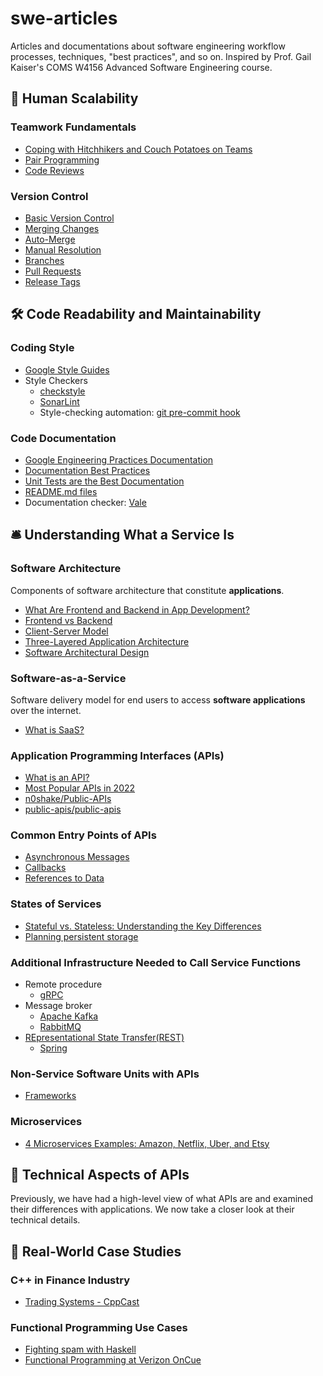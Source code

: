 # swe-articles
Articles and documentations about software engineering workflow processes, techniques, "best practices", and so on. Inspired by Prof. Gail Kaiser's COMS W4156 Advanced Software Engineering course.

## 👥 Human Scalability
### Teamwork Fundamentals
* [Coping with Hitchhikers and Couch Potatoes on Teams](https://www2.isye.gatech.edu/~jvandeva/Classes/4106/CouchPotatoes.pdf)
* [Pair Programming](https://martinfowler.com/articles/on-pair-programming.html)
* [Code Reviews](https://www.eferro.net/2021/09/code-reviews-synchronous-and.html)
### Version Control
* [Basic Version Control](https://github.com/git-guides)
* [Merging Changes](https://git-scm.com/docs/git-merge)
* [Auto-Merge](https://docs.github.com/en/pull-requests/collaborating-with-pull-requests/incorporating-changes-from-a-pull-request/automatically-merging-a-pull-request)
* [Manual Resolution](https://docs.github.com/en/pull-requests/collaborating-with-pull-requests/addressing-merge-conflicts/about-merge-conflicts)
* [Branches](https://docs.github.com/en/pull-requests/collaborating-with-pull-requests/proposing-changes-to-your-work-with-pull-requests/about-branches)
* [Pull Requests](https://docs.github.com/en/pull-requests/collaborating-with-pull-requests/proposing-changes-to-your-work-with-pull-requests/about-pull-requests)
* [Release Tags](https://git-scm.com/book/en/v2/Git-Basics-Tagging)

## 🛠️ Code Readability and Maintainability
### Coding Style
* [Google Style Guides](https://google.github.io/styleguide/)
* Style Checkers
  * [checkstyle](https://github.com/checkstyle/checkstyle)
  * [SonarLint](https://www.sonarsource.com/products/sonarlint/)
  * Style-checking automation: [git pre-commit hook](https://git-scm.com/book/en/v2/Customizing-Git-Git-Hooks)
### Code Documentation
* [Google Engineering Practices Documentation](https://google.github.io/eng-practices/)
* [Documentation Best Practices](https://google.github.io/styleguide/docguide/best_practices.html)
* [Unit Tests are the Best Documentation](https://capgemini.github.io/development/unit-tests-as-documentation/)
* [README.md files](https://google.github.io/styleguide/docguide/READMEs.html)
* Documentation checker: [Vale](https://github.com/errata-ai/vale)

## 🛎️ Understanding What a Service Is
### Software Architecture 
Components of software architecture that constitute **applications**.
* [What Are Frontend and Backend in App Development?](https://www.lizard.global/blog/what-are-frontend-and-backend-in-app-development)
* [Frontend vs Backend](https://www.geeksforgeeks.org/frontend-vs-backend/)
* [Client-Server Model](https://www.geeksforgeeks.org/client-server-model/)
* [Three-Layered Application Architecture](https://vfunction.com/blog/the-benefits-of-a-three-layered-application-architecture/)
* [Software Architectural Design](https://www.geeksforgeeks.org/software-engineering-architectural-design/)
### Software-as-a-Service
Software delivery model for end users to access **software applications** over the internet.
* [What is SaaS?](https://www.salesforce.com/in/saas/)
### Application Programming Interfaces (APIs)
* [What is an API?](https://www.redhat.com/en/topics/api/what-are-application-programming-interfaces)
* [Most Popular APIs in 2022](https://www.postman.com/explore/most-popular-apis-this-year)
* [n0shake/Public-APIs](https://github.com/n0shake/Public-APIs)
* [public-apis/public-apis](https://github.com/public-apis/public-apis)
### Common Entry Points of APIs
* [Asynchronous Messages](https://www.mendix.com/blog/asynchronous-vs-synchronous-programming/)
* [Callbacks](https://medium.com/@cortneythomas/what-is-a-callback-8734a08605cb)
* [References to Data](https://thenewstack.io/the-fundamentals-of-data-api-design/)
### States of Services
* [Stateful vs. Stateless: Understanding the Key Differences ](https://www.spiceworks.com/tech/cloud/articles/stateful-vs-stateless/)
* [Planning persistent storage](https://www.ibm.com/docs/en/cloud-private/3.2.x?topic=storage-planning-persistent)
### Additional Infrastructure Needed to Call Service Functions
* Remote procedure
  * [gRPC](https://grpc.io/)
* Message broker
  * [Apache Kafka]()
  * [RabbitMQ](https://aws.amazon.com/compare/the-difference-between-rabbitmq-and-kafka/)
* [REpresentational State Transfer(REST)](https://aws.amazon.com/what-is/restful-api/)
  * [Spring](https://spring.io/guides/tutorials/rest/)
### Non-Service Software Units with APIs
* [Frameworks](https://www.red-gate.com/simple-talk/development/other-development/the-difference-between-libraries-and-frameworks/)
### Microservices
* [4 Microservices Examples: Amazon, Netflix, Uber, and Etsy](https://blog.dreamfactory.com/microservices-examples/)

## 🔌 Technical Aspects of APIs
Previously, we have had a high-level view of what APIs are and examined their differences with applications. We now take a closer look at their technical details.

## 🌱 Real-World Case Studies

### C++ in Finance Industry
* [Trading Systems - CppCast](https://open.spotify.com/episode/0m7QrAe4Pn4As7A2eENs8n)

### Functional Programming Use Cases 
* [Fighting spam with Haskell](https://engineering.fb.com/2015/06/26/security/fighting-spam-with-haskell/)
* [Functional Programming at Verizon OnCue](http://cufp.org/2014/timothy-perrett-functional-programming-at-verizon-oncue.html)